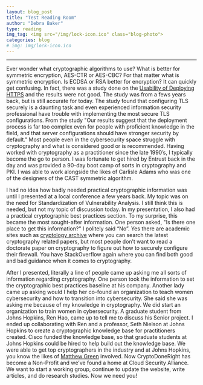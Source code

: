 ```yaml
---
layout: blog_post
title: "Test Reading Room"
author: "Debra Baker"
type: reading
img_tag: <img src="/img/lock-icon.ico" class="blog-photo">
categories: blog
# img: img/lock-icon.ico
---
```


<hr />

Ever wonder what cryptographic algorithms to use? What is better for symmetric encryption, AES-CTR or AES-CBC? For that matter what is symmetric encryption. Is ECDSA or RSA better for encryption? It can quickly get confusing. In fact, there was a study done on the <a href="https://www.usenix.org/system/files/conference/usenixsecurity17/sec17-krombholz.pdf">Usability of Deploying HTTPS</a> and the results were not good. The study was from a fews years back, but is still accurate for today. The study found that configuring TLS securely is a daunting task and even experienced information security professional have trouble with implementing the most secure TLS configurations. From the study &quot;Our results suggest that the deployment process is far too complex even for people with proficient knowledge in the field, and that server configurations should have stronger security by default.&quot; Most people even in the cybersecurity space struggle with cryptography and what is considered good or is recommended. Having worked with cryptography as a practitioner since the late 1990’s, I typically become the go to person. I was fortunate to get hired by Entrust back in the day and was provided a 90-day boot camp of sorts in cryptography and PKI. I was able to work alongside the likes of Carlisle Adams who was one of the designers of the CAST symmetric algorithm.

I had no idea how badly needed practical cryptographic information was until I presented at a local conference a few years back. My topic was on the need for Standardization of Vulnerability Analysis. I still think this is needed, but not my topic of discussion today. In my presentation, I also had a practical cryptographic best practices section. To my surprise, this became the most sought-after information. One person asked, &quot;Is there one place to get this information?&quot; I politely said “No”. Yes there are academic sites such as <a href="https://eprint.iacr.org/">cryptology archive</a> where you can search the latest cryptography related papers, but most people don’t want to read a doctorate paper on cryptography to figure out how to securely configure their firewall. You have StackOverflow again where you can find both good and bad guidance when it comes to cryptography.

After I presented, literally a line of people came up asking me all sorts of information regarding cryptography. One person took the information to set the cryptographic best practices baseline at his company. Another lady came up asking would I help her co-found an organization to teach women cybersecurity and how to transition into cybersecurity. She said she was asking me because of my knowledge in cryptography. We did start an organization to train women in cybersecurity. A graduate student from Johns Hopkins, Ren Hao, came up to tell me to discuss his Senior project. I ended up collaborating with Ren and a professor, Seth Nielson at Johns Hopkins to create a cryptographic knowledge base for practitioners created. Cisco funded the knowledge base, so that graduate students at Johns Hopkins could be hired to help build out the knowledge base. We were able to get top cryptographers in the industry and at Johns Hopkins, you know the likes of <a href="https://isi.jhu.edu/~mgreen/">Matthew Green</a> involved. Now CryptoDoneRight has become a Non-Profit and we’ve found a home at Cloud Security Alliance. We want to start a working group, continue to update the website, write articles, and do research studies. Now we need you!
